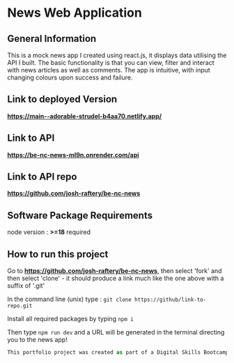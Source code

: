 # News Web Application

## General Information

This is a mock news app I created using react.js, it displays data utilising the API I built. The basic functionality is that you can view, filter and interact with news articles as well as comments. The app is intuitive, with input changing colours upon success and failure.

## Link to deployed Version

**https://main--adorable-strudel-b4aa70.netlify.app/**

## Link to API

**https://be-nc-news-ml9n.onrender.com/api**

## Link to API repo

**https://github.com/josh-raftery/be-nc-news**

## Software Package Requirements

node version : **>=18** required

## How to run this project 

Go to **https://github.com/josh-raftery/be-nc-news**, then select 'fork' and then select 'clone' - it should produce a link much like the one above with a suffix of '.git'

In the command line (unix) type : `git clone https://github/link-to-repo.git`

Install all required packages by typing `npm i`

Then type `npm run dev` and a URL will be generated in the terminal directing you to the news app!






```python
This portfolio project was created as part of a Digital Skills Bootcamp in Software Engineering provided by [Northcoders](https://northcoders.com/)
```